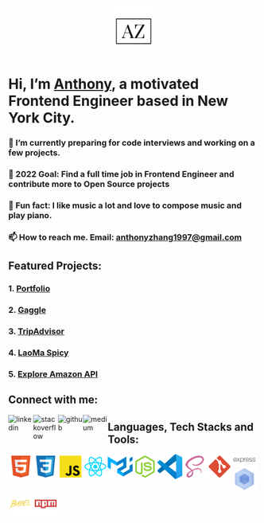 <p align="center">
 <img width="100px" src="assets/az_logo.png" align="center" alt="Anthony Zhang" />
</p>

# Hi, I’m [Anthony](https://anthonyzhang.netlify.app/), a motivated Frontend Engineer based in New York City.

### 🌱 I’m currently preparing for code interviews and working on a few projects.

### 🌱 2022 Goal: Find a full time job in Frontend Engineer and contribute more to Open Source projects

### 🌱 Fun fact: I like music a lot and love to compose music and play piano.

### 📫 How to reach me. Email: anthonyzhang1997@gmail.com

## Featured Projects:

### 1. [Portfolio](https://github.com/AnthonyZhang220/portfolio-website)
### 2. [Gaggle](https://github.com/AnthonyZhang220/google-search-clone)
### 3. [TripAdvisor](https://github.com/AnthonyZhang220/travel-advisor)
### 4. [LaoMa Spicy](https://github.com/AnthonyZhang220/qrcode-ordering)
### 5. [Explore Amazon API](https://github.com/AnthonyZhang220/Find_GPU_API)

## Connect with me:

<p>
<img align="left" alt="linkedin" src="https://raw.githubusercontent.com/FortAwesome/Font-Awesome/6.x/svgs/brands/linkedin.svg" width="50" height="50">
<img align="left" alt="stackoverflow" src="https://raw.githubusercontent.com/FortAwesome/Font-Awesome/6.x/svgs/brands/stack-overflow.svg" width="50" height="50">
<img align="left" alt="github" src="https://raw.githubusercontent.com/FortAwesome/Font-Awesome/6.x/svgs/brands/github.svg" width="50" height="50">
<img align="left" alt="medium" src="https://raw.githubusercontent.com/FortAwesome/Font-Awesome/6.x/svgs/brands/medium.svg" width="50" height="50">
</p>



## Languages, Tech Stacks and Tools:

<p>
<img align="left" alt="html" src="assets/html.svg" width="50px">
<img align="left" alt="css" src="assets/css.svg" width="50px">
<img align="left" alt="js_official" src="assets/js_official.svg" width="50px">
<img align="left" alt="reactjs" src="assets/reactjs.svg" width="50px">
<img align="left" alt="mui" src="assets/mui.svg" width="50px">
<img align="left" alt="node" src="assets/node.svg" width="50px">
<img align="left" alt="vscode" src="assets/vscode.svg" width="50px">
<img align="left" alt="scss" src="assets/scss.svg" width="50px">
<img align="left" alt="git" src="assets/git.svg" width="50px">
<img align="left" alt="expressjs" src="assets/expressjs.svg" width="50px">
<img align="left" alt="webpack" src="assets/webpack.svg" width="50px">
<img align="left" alt="babel" src="assets/babel.svg" width="50px">
<img align="left" alt="npm" src="assets/npm.svg" width="50px">
</p>

##

<br/>
<br/>

[linkedin]: https://www.linkedin.com/in/anthony-xiangyu-zhang/
[stackoverflow]: https://stackoverflow.com/users/6162027/anthonydev220
[portfolio]: https://anthonyzhang.netlify.app/
[medium]: https://medium.com/@anthonyzhang220
[github]: https://github.com/AnthonyZhang220

<!---
AnthonyZhang220/AnthonyZhang220 is a ✨ special ✨ repository because its `README.md` (this file) appears on your GitHub profile.
You can click the Preview link to take a look at your changes.
--->

